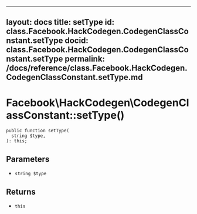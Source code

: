 
***

layout: docs
title: setType
id: class.Facebook.HackCodegen.CodegenClassConstant.setType
docid: class.Facebook.HackCodegen.CodegenClassConstant.setType
permalink: /docs/reference/class.Facebook.HackCodegen.CodegenClassConstant.setType.md
---







# Facebook\\HackCodegen\\CodegenClassConstant::setType()




``` Hack
public function setType(
  string $type,
): this;
```




## Parameters




- ` string $type `




## Returns




+ ` this `
